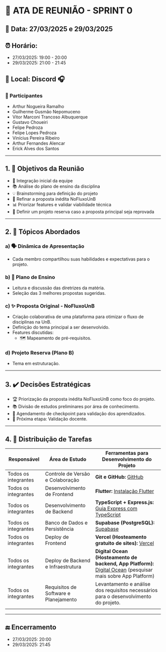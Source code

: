 # 📝 ATA DE REUNIÃO - SPRINT 0

## 📅 Data: 27/03/2025 e 29/03/2025

## ⏰ Horário:

- 27/03/2025: 19:00 - 20:00
- 29/03/2025: 21:00 - 21:45

## 📍 Local: Discord 🎧

### 👥 Participantes

- Arthur Nogueira Ramalho
- Guilherme Gusmão Nepomuceno
- Vitor Marconi Trancoso Albuquerque
- Gustavo Choueiri
- Felipe Pedroza
- Felipe Lopes Pedroza
- Vinícius Pereira Ribeiro
- Arthur Fernandes Alencar
- Erick Alves dos Santos

---

## 1. 🎯 Objetivos da Reunião

- 👋 Integração inicial da equipe
- 📚 Análise do plano de ensino da disciplina
- 💡 Brainstorming para definição do projeto
- 🔄 Refinar a proposta inédita NoFluxoUnB
- 📊 Priorizar features e validar viabilidade técnica
- 🚀 Definir um projeto reserva caso a proposta principal seja reprovada

---

## 2. 📌 Tópicos Abordados

### a) 🗣️ Dinâmica de Apresentação

- Cada membro compartilhou suas habilidades e expectativas para o projeto.

### b) 📑 Plano de Ensino

- Leitura e discussão das diretrizes da matéria.
- Seleção das 3 melhores propostas sugeridas.

### c) ✨ Proposta Original - NoFluxoUnB

- Criação colaborativa de uma plataforma para otimizar o fluxo de disciplinas na UnB.
- Definição do tema principal a ser desenvolvido.
- Features discutidas:
  - 🗺️ Mapeamento de pré-requisitos.

### d) Projeto Reserva (Plano B)

- Tema em estruturação.

---

## 3. ✔️ Decisões Estratégicas

- 🏆 Priorização da proposta inédita NoFluxoUnB como foco do projeto.
- 📚 Divisão de estudos preliminares por área de conhecimento.
- 📅 Agendamento de checkpoint para validação dos aprendizados.
- 🚀 Próxima etapa: Validação docente.

---

## 4. 📌 Distribuição de Tarefas

| Responsável          | Área de Estudo                        | Ferramentas para Desenvolvimento do Projeto                                                                                                 |
| -------------------- | ------------------------------------- | ------------------------------------------------------------------------------------------------------------------------------------------- |
| Todos os integrantes | Controle de Versão e Colaboração      | **Git e GitHub:** [GitHub](https://github.com)                                                                                              |
| Todos os integrantes | Desenvolvimento de Frontend           | **Flutter:** [Instalação Flutter](https://docs.flutter.dev/get-started/install)                                                             |
| Todos os integrantes | Desenvolvimento de Backend            | **TypeScript + Express.js:** [Guia Express com TypeScript](https://blog.logrocket.com/express-typescript-node/)                             |
| Todos os integrantes | Banco de Dados e Persistência         | **Supabase (PostgreSQL):** [Supabase](https://supabase.com)                                                                                 |
| Todos os integrantes | Deploy de Frontend                    | **Vercel (Hosteamento gratuito de sites):** [Vercel](https://vercel.com)                                                                    |
| Todos os integrantes | Deploy de Backend e Infraestrutura    | **Digital Ocean (Hosteamento de backend, App Platform):** [Digital Ocean](https://www.digitalocean.com) (pesquisar mais sobre App Platform) |
| Todos os integrantes | Requisitos de Software e Planejamento | Levantamento e análise dos requisitos necessários para o desenvolvimento do projeto.                                                        |
|                      |                                       |                                                                                                                                             |

---

## 🔚 Encerramento

- 27/03/2025: 20:00
- 29/03/2025: 21:45
